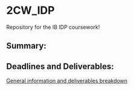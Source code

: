 # 2CW_IDP
Repository for the IB IDP coursework!

## Summary:

## Deadlines and Deliverables:

[General information and deliverables breakdown](docs/IDP_deliverables_summary.pdf)
